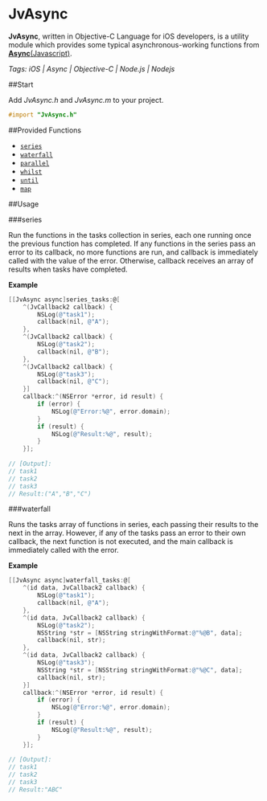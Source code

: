 # JvAsync

**JvAsync**, written in Objective-C Language for iOS developers, is a utility module which provides some typical asynchronous-working functions from [**Async**(Javascript)](https://github.com/caolan/async).

*Tags: iOS | Async | Objective-C | Node.js | Nodejs*

##Start

Add *JvAsync.h* and *JvAsync.m* to your project.

```objective-c
#import "JvAsync.h"
```
##Provided Functions

* [`series`](#series)
* [`waterfall`](#waterfall)
* [`parallel`](#parallel)
* [`whilst`](#whilst)
* [`until`](#until)
* [`map`](#map)

##Usage

###series

<a name="series"></a>

Run the functions in the tasks collection in series, each one running once the previous function has completed. If any functions in the series pass an error to its callback, no more functions are run, and callback is immediately called with the value of the error. Otherwise, callback receives an array of results when tasks have completed.

**Example**

```objective-c
[[JvAsync async]series_tasks:@[
	^(JvCallback2 callback) {
		NSLog(@"task1");
		callback(nil, @"A");
	},
	^(JvCallback2 callback) {
		NSLog(@"task2");
		callback(nil, @"B");
	},
	^(JvCallback2 callback) {
		NSLog(@"task3");
		callback(nil, @"C");
	}]
	callback:^(NSError *error, id result) {
		if (error) {
			NSLog(@"Error:%@", error.domain);
		}
		if (result) {
			NSLog(@"Result:%@", result);
		}
	}];
	
// [Output]:
// task1
// task2
// task3
// Result:("A","B","C")
```

###waterfall

<a name="waterfall"></a>

Runs the tasks array of functions in series, each passing their results to the next in the array. However, if any of the tasks pass an error to their own callback, the next function is not executed, and the main callback is immediately called with the error.

**Example**

```objective-c
[[JvAsync async]waterfall_tasks:@[
	^(id data, JvCallback2 callback) {
		NSLog(@"task1");
		callback(nil, @"A");
	},
	^(id data, JvCallback2 callback) {
		NSLog(@"task2");
		NSString *str = [NSString stringWithFormat:@"%@B", data];
		callback(nil, str);
	},
	^(id data, JvCallback2 callback) {
		NSLog(@"task3");
		NSString *str = [NSString stringWithFormat:@"%@C", data];
		callback(nil, str);
	}]
	callback:^(NSError *error, id result) {
		if (error) {
			NSLog(@"Error:%@", error.domain);
		}
		if (result) {
			NSLog(@"Result:%@", result);
		}
	}];
	
// [Output]:
// task1
// task2
// task3
// Result:"ABC"
```
